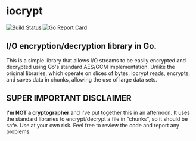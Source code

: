 # iocrypt

[![Build Status](https://travis-ci.org/marcopaganini/iocrypt.svg?branch=master)](https://travis-ci.org/marcopaganini/iocrypt)
[![Go Report Card](https://goreportcard.com/badge/github.com/marcopaganini/iocrypt)](https://goreportcard.com/report/github.com/marcopaganini/iocrypt)

## I/O encryption/decryption library in Go.

This is a simple library that allows I/O streams to be easily encrypted and
decrypted using Go's standard AES/GCM implementation. Unlike the original
libraries, which operate on slices of bytes, iocrypt reads, encrypts, and saves
data in chunks, allowing the use of large data sets.

## SUPER IMPORTANT DISCLAIMER

**I'm NOT a cryptographer** and I've put together this in an afternoon. It uses
the standard libraries to encrypt/decrypt a file in "chunks", so it should be
safe. Use at your own risk. Feel free to review the code and report any
problems.

